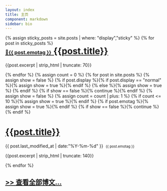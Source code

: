 ```yaml
---
layout: index
title: 主页
component: markdown
sidebar: bio
---
```

<style type="text/css">
#recent-posts>*:first-child {
    margin-top: 0 !important;
}
.markdown-body a {
	font-weight: 400;
}
.sticky-symbol {
	font-size: 16px;
}
.emotag {
	padding-left: 8px;
	font-size: .8em;
}
</style>

<div id="recent-posts">
{% assign sticky_posts = site.posts | where: "display","sticky" %}
{% for post in sticky_posts %}
	<h1 class="sticky-header">
		<a href="{{post.url}}"><span class="sticky-symbol">📌{{ post.emotag }}</span> {{post.title}}</a>
	</h1>
	<p>{{post.excerpt | strip_html | truncate: 70}}</p>
{% endfor %}
{% assign count = 0 %}
{% for post in site.posts %}
	{% assign show = false %}
	{% if post.display %}{% if post.display == "normal" %}{% assign show = true %}{% endif %}
	{% else %}{% assign show = true %}
	{% endif %}
	{% if show == false %}{% continue %}{% endif %}
	{% assign show = false %}
	{% assign count = count | plus: 1 %}
	{% if count <= 10 %}{% assign show = true %}{% endif %}
	{% if post.emotag %}{% assign show = true %}{% endif %}
	{% if show == false %}{% continue %}{% endif %}
	<h1><a href="{{post.url}}">{{post.title}}</a></h1>
	<p>{{ post.last_modified_at | date:"%Y-%m-%d" }}<span class="emotag">{{ post.emotag }}</span></p>
	<p>{{post.excerpt | strip_html | truncate: 140}}</p>
{% endfor %}

<h2><a href="/posts" style="">>> 查看全部博文...</a></h2>
</div>